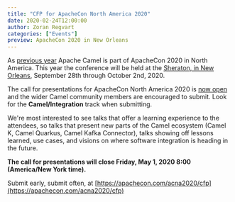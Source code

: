 ```yaml
---
title: "CFP for ApacheCon North America 2020"
date: 2020-02-24T12:00:00
author: Zoran Regvart
categories: ["Events"]
preview: ApacheCon 2020 in New Orleans
---
```


As [previous year](../ApacheConNA-2019/) Apache Camel is part of ApacheCon
2020 in North America. This year the conference will be held at the [Sheraton,
in New Orleans](https://apachecon.com/acna2020/location.html), September 28th
through October 2nd, 2020.

The call for presentations for ApacheCon North America 2020 is [now
open](https://apachecon.com/acna2020/cfp) and the wider Camel community
members are encouraged to submit. Look for the **Camel/Integration** track
when submitting.

We're most interested to see talks that offer a learning experience to the
attendees, so talks that present new parts of the Camel ecosystem (Camel K,
Camel Quarkus, Camel Kafka Connector), talks showing off lessons learned, use
cases, and visions on where software integration is heading in the future.

**The call for presentations will close Friday, May 1, 2020 8:00 (America/New
York time).**

Submit early, submit often, at
[https://apachecon.com/acna2020/cfp](https://apachecon.com/acna2020/cfp)
